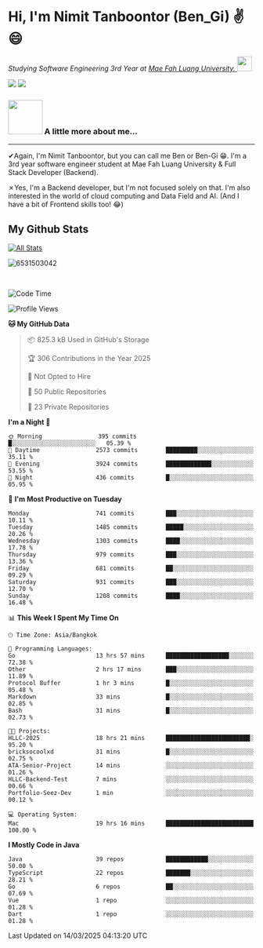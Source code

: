 # Hi, I'm Nimit Tanboontor (Ben_Gi) ✌😄
<p><em>Studying Software Engineering 3rd Year at <a href="https://en.mfu.ac.th/home.html"> Mae Fah Luang University.
</a><img src="https://media.giphy.com/media/WUlplcMpOCEmTGBtBW/giphy.gif" width="30"> </em></p>


[![](https://img.shields.io/badge/linkedin-%230077B5.svg?style=for-the-badge&logo=linkedin)]([https://www.linkedin.com/in/thanaphoom-babparn/](https://www.linkedin.com/in/nimit-tanbooutor-798139246/))
[![](https://img.shields.io/badge/Medium-12100E?style=for-the-badge&logo=medium&logoColor=white)](https://medium.com/@nimittanbooutor)

### <img src="https://media.giphy.com/media/VgCDAzcKvsR6OM0uWg/giphy.gif" width="70"> A little more about me...  

<hr> <!-- Horizontal line -->

&#10004;Again, I'm Nimit Tanboontor, but you can call me Ben or Ben-Gi 😁. I'm a 3rd year software engineer student at Mae Fah Luang University & Full Stack Developer (Backend).

&#10007;Yes, I'm a Backend developer, but I'm not focused solely on that. I'm also interested in the world of cloud computing and Data Field and AI. (And I have a bit of Frontend skills too! 😂)


## My Github Stats

[![All Stats](https://github-readme-stats.vercel.app/api?username=6531503042&show_icons=true&theme=algolia)](https://github.com/6531503042)

<p><img align="center" src="https://github-readme-streak-stats.herokuapp.com/?user=6531503042&" alt="6531503042" /></p>

<br />


<!--START_SECTION:waka-->
![Code Time](http://img.shields.io/badge/Code%20Time-367%20hrs%203%20mins-blue)

![Profile Views](http://img.shields.io/badge/Profile%20Views-7-blue)

**🐱 My GitHub Data** 

> 📦 825.3 kB Used in GitHub's Storage 
 > 
> 🏆 306 Contributions in the Year 2025
 > 
> 🚫 Not Opted to Hire
 > 
> 📜 50 Public Repositories 
 > 
> 🔑 23 Private Repositories 
 > 
**I'm a Night 🦉** 

```text
🌞 Morning                395 commits         █░░░░░░░░░░░░░░░░░░░░░░░░   05.39 % 
🌆 Daytime                2573 commits        █████████░░░░░░░░░░░░░░░░   35.11 % 
🌃 Evening                3924 commits        █████████████░░░░░░░░░░░░   53.55 % 
🌙 Night                  436 commits         █░░░░░░░░░░░░░░░░░░░░░░░░   05.95 % 
```
📅 **I'm Most Productive on Tuesday** 

```text
Monday                   741 commits         ███░░░░░░░░░░░░░░░░░░░░░░   10.11 % 
Tuesday                  1485 commits        █████░░░░░░░░░░░░░░░░░░░░   20.26 % 
Wednesday                1303 commits        ████░░░░░░░░░░░░░░░░░░░░░   17.78 % 
Thursday                 979 commits         ███░░░░░░░░░░░░░░░░░░░░░░   13.36 % 
Friday                   681 commits         ██░░░░░░░░░░░░░░░░░░░░░░░   09.29 % 
Saturday                 931 commits         ███░░░░░░░░░░░░░░░░░░░░░░   12.70 % 
Sunday                   1208 commits        ████░░░░░░░░░░░░░░░░░░░░░   16.48 % 
```


📊 **This Week I Spent My Time On** 

```text
🕑︎ Time Zone: Asia/Bangkok

💬 Programming Languages: 
Go                       13 hrs 57 mins      ██████████████████░░░░░░░   72.38 % 
Other                    2 hrs 17 mins       ███░░░░░░░░░░░░░░░░░░░░░░   11.89 % 
Protocol Buffer          1 hr 3 mins         █░░░░░░░░░░░░░░░░░░░░░░░░   05.48 % 
Markdown                 33 mins             █░░░░░░░░░░░░░░░░░░░░░░░░   02.85 % 
Bash                     31 mins             █░░░░░░░░░░░░░░░░░░░░░░░░   02.73 % 

🐱‍💻 Projects: 
HLLC-2025                18 hrs 21 mins      ████████████████████████░   95.20 % 
bricksocoolxd            31 mins             █░░░░░░░░░░░░░░░░░░░░░░░░   02.75 % 
ATA-Senior-Project       14 mins             ░░░░░░░░░░░░░░░░░░░░░░░░░   01.26 % 
HLLC-Backend-Test        7 mins              ░░░░░░░░░░░░░░░░░░░░░░░░░   00.66 % 
Portfolio-Seez-Dev       1 min               ░░░░░░░░░░░░░░░░░░░░░░░░░   00.12 % 

💻 Operating System: 
Mac                      19 hrs 16 mins      █████████████████████████   100.00 % 
```

**I Mostly Code in Java** 

```text
Java                     39 repos            ████████████░░░░░░░░░░░░░   50.00 % 
TypeScript               22 repos            ███████░░░░░░░░░░░░░░░░░░   28.21 % 
Go                       6 repos             ██░░░░░░░░░░░░░░░░░░░░░░░   07.69 % 
Vue                      1 repo              ░░░░░░░░░░░░░░░░░░░░░░░░░   01.28 % 
Dart                     1 repo              ░░░░░░░░░░░░░░░░░░░░░░░░░   01.28 % 
```




 Last Updated on 14/03/2025 04:13:20 UTC
<!--END_SECTION:waka-->
